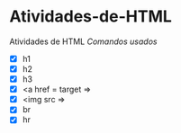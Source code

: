# Atividades-de-HTML
Atividades de HTML
*Comandos usados*
- [x] h1
- [x] h2
- [x] h3
- [x] <a href =  target =>
- [x] <img src =>
- [x] br
- [x] hr
